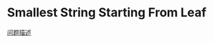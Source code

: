 # Smallest String Starting From Leaf

[问题描述](https://leetcode.com/problems/smallest-string-starting-from-leaf/)
